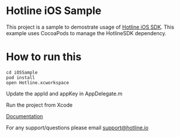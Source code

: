# Hotline iOS Sample 
This project is a sample to demostrate usage of [Hotline iOS SDK](http://hotline.io). This example uses CocoaPods to manage the HotlineSDK dependency.

# How to run this

```
cd iOSSample 
pod install 
open Hotline.xcworkspace
```
Update the appId and appKey in AppDelegate.m 

Run the project from Xcode 

[Documentation](http://support.hotline.io/support/solutions)

For any support/questions please email [support@hotline.io](mailto:support@hotline.io)

